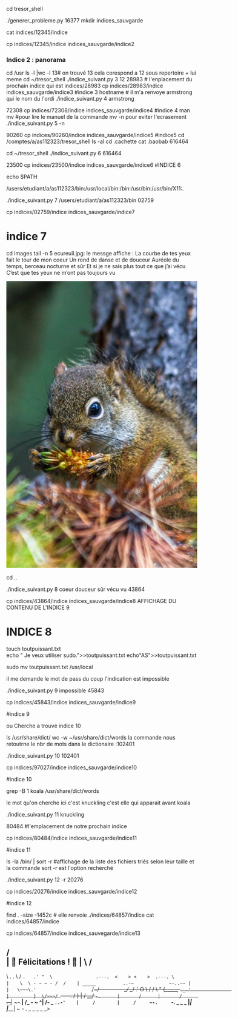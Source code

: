 
cd tresor_shell

./generer_probleme.py 16377
mkdir indices_sauvgarde

cat indices/12345/indice 

cp indices/12345/indice indices_sauvgarde/indice2
### Indice 2 : panorama ###
cd /usr 
ls -l |wc -l 
13# on trouvé 13 cela corespond a 12 sous repertoire + lui meme 
cd ~/tresor_shell 
./indice_suivant.py 3 12
28983 # l'enplacement du prochain indice qui est indices/28983
cp indices/28983/indice indices_sauvgarde/indice3
#indice  3
hostname # il m'a renvoye armstrong qui le nom du l'ordi
./indice_suivant.py 4 armstrong

72308
 cp indices/72308/indice indices_sauvgarde/indice4
#indice 4
man mv #pour lire le manuel de la commande mv 
-n pour eviter l'ecrasement 
./indice_suivant.py 5 -n       

90260
cp indices/90260/indice indices_sauvgarde/indice5
#indice5
cd  /comptes/a/as112323/tresor_shell
ls -al
 cd .cachette 
 cat .baobab 
616464

 cd ~/tresor_shell 
./indice_suivant.py 6 616464

23500
cp indices/23500/indice indices_sauvgarde/indice6
#INDICE 6

echo $PATH

/users/etudiant/a/as112323/bin:/usr/local/bin:/bin:/usr/bin:/usr/bin/X11:.


./indice_suivant.py 7 /users/etudiant/a/as112323/bin
02759

cp indices/02759/indice indices_sauvgarde/indice7
# indice 7
cd images
tail -n 5 ecureuil.jpg:
 le messge affiche :
 La courbe de tes yeux fait le tour de mon coeur
Un rond de danse et de douceur
Auréole du temps, berceau nocturne et sûr
Et si je ne sais plus tout ce que j’ai vécu
C’est que tes yeux ne m’ont pas toujours vu

![Image de la ecureuil](ecureuil.jpg)
 
cd ..

./indice_suivant.py 8 coeur douceur sûr vécu vu
43864

cp indices/43864/indice indices_sauvgarde/indice8
AFFICHAGE DU CONTENU DE L'INDICE 9

# INDICE 8

touch toutpuissant.txt                         
 echo " Je veux utiliser sudo.">>toutpuissant.txt 
 echo"AS">>toutpuissant.txt 
 
 sudo mv toutpuissant.txt /usr/local

il me demande le mot de pass du coup l'indication est impossible 

./indice_suivant.py 9 impossible 
45843

cp indices/45843/indice indices_sauvgarde/indice9


#indice 9

ou Cherche a trouvé indice 10

 ls /usr/share/dict/
 wc -w ~/usr/share/dict/words
 la commande nous retoutrne le nbr de mots dans le dictionaire :102401

./indice_suivant.py 10 102401

cp indices/97027/indice indices_sauvgarde/indice10

#indice 10

grep -B 1 koala /usr/share/dict/words 

le mot qu'on cherche ici c'est knuckling c'est elle qui apparait avant koala 

./indice_suivant.py 11 knuckling

80484 #l'emplacement de notre prochain indice 

cp indices/80484/indice indices_sauvgarde/indice11

#indice 11

ls -la /bin/ | sort -r #affichage de la liste des fichiers triés selon leur taille et la commande sort -r est l'option recherché

./indice_suivant.py 12 -r
20276

cp indices/20276/indice indices_sauvgarde/indice12


#indice 12

find . -size -1452c # elle renvoie  ./indices/64857/indice
cat indices/64857/indice

cp indices/64857/indice indices_sauvegarde/indice13


/                                         \
|          🎉 Félicitations ! 🥳           |
\                                         /
 ----------------------------------------- 
  \                           .       .
   \                         / `.   .' " 
    \                .---.  <    > <    >  .---.
     \               |    \  \ - ~ ~ - /  /    |
         _____          ..-~             ~-..-~
        |     |   \~~~\.'                    `./~~~/
       ---------   \__/                        \__/
      .'  O    \     /               /       \  " 
     (_____,    `._.'               |         }  \/~~~/
      `----.          /       }     |        /    \__/
            `-.      |       /      |       /      `. ,~~|
                ~-.__|      /_ - ~ ^|      /- _      `..-'   
                     |     /        |     /     ~-.     `-. _  _  _
                     |_____|        |_____|         ~ - . _ _ _ _ _>






